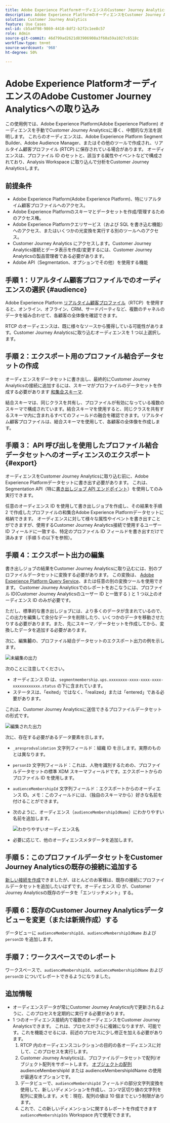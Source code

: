 ```yaml
---
title: Adobe Experience PlatformオーディエンスのCustomer Journey Analyticsへの取り込み
description: Adobe Experience PlatformのオーディエンスをCustomer Journey Analyticsに取り込んで、さらに分析する方法について説明します。
solution: Customer Journey Analytics
feature: Use Cases
exl-id: cb5a4f98-9869-4410-8df2-b2f2c1ee8c57
role: Admin
source-git-commit: 46d799ad2621d83906908a3f60a59a1027c6518c
workflow-type: tm+mt
source-wordcount: '968'
ht-degree: 50%

---
```


# Adobe Experience PlatformオーディエンスのAdobe Customer Journey Analyticsへの取り込み

この使用例では、Adobe Experience Platform(Adobe Experience Platform) オーディエンスを手動でCustomer Journey Analyticsに導く、中間的な方法を説明します。 これらのオーディエンスは、Adobe Experience Platform Segment Builder、Adobe Audience Manager、またはその他のツールで作成され、リアルタイム顧客プロファイル (RTCP) に保存されている場合があります。 オーディエンスは、プロファイル ID のセットと、該当する属性やイベントなどで構成されており、Analysis Workspace に取り込んで分析をCustomer Journey Analyticsします。

## 前提条件

* Adobe Experience Platform(Adobe Experience Platform)、特にリアルタイム顧客プロファイルへのアクセス。
* Adobe Experience Platformのスキーマとデータセットを作成/管理するためのアクセス権。
* Adobe Experience Platformクエリサービス（および SQL を書き込む機能）へのアクセス、またはいくつかの光変換を実行する別のツールへのアクセス。
* Customer Journey Analytics にアクセスします。Customer Journey Analytics接続とデータ表示を作成/変更するには、Customer Journey Analyticsの製品管理者である必要があります。
* Adobe API（Segmentation、オプションでその他）を使用する機能

## 手順 1：リアルタイム顧客プロファイルでのオーディエンスの選択 {#audience}

Adobe Experience Platform [リアルタイム顧客プロファイル](https://experienceleague.adobe.com/docs/experience-platform/profile/home.html?lang=ja)（RTCP）を使用すると、オンライン、オフライン、CRM、サードパーティなど、複数のチャネルのデータを組み合わせて、各顧客の全体像を確認できます。

RTCP のオーディエンスは、既に様々なソースから獲得している可能性があります。Customer Journey Analyticsに取り込むオーディエンスを 1 つ以上選択します。

## 手順 2：エクスポート用のプロファイル結合データセットの作成

オーディエンスをデータセットに書き出し、最終的にCustomer Journey Analyticsの接続に追加するには、スキーマがプロファイルのデータセットを作成する必要があります [和集合スキーマ](https://experienceleague.adobe.com/docs/experience-platform/profile/union-schemas/union-schema.html#understanding-union-schemas).

結合スキーマは、同じクラスを共有し、プロファイルが有効になっている複数のスキーマで構成されています。結合スキーマを使用すると、同じクラスを共有するスキーマ内に含まれるすべてのフィールドの融合を確認できます。リアルタイム顧客プロファイルは、結合スキーマを使用して、各顧客の全体像を作成します。

## 手順 3： API 呼び出しを使用したプロファイル結合データセットへのオーディエンスのエクスポート {#export}

オーディエンスをCustomer Journey Analyticsに取り込む前に、Adobe Experience Platformデータセットに書き出す必要があります。 これは、Segmentation API（特に[書き出しジョブ API エンドポイント](https://experienceleague.adobe.com/docs/experience-platform/segmentation/api/export-jobs.html)）を使用してのみ実行できます。

任意のオーディエンス ID を使用して書き出しジョブを作成し、その結果を手順 2 で作成したプロファイルの和集合Adobe Experience Platformデータセットに格納できます。 オーディエンスに対して様々な属性やイベントを書き出すことができますが、使用するCustomer Journey Analytics接続で使用するユーザー ID フィールドに一致する、特定のプロファイル ID フィールドを書き出すだけで済みます（手順 5 の以下を参照）。

## 手順 4：エクスポート出力の編集

書き出しジョブの結果をCustomer Journey Analyticsに取り込むには、別のプロファイルデータセットに変換する必要があります。  この変換は、 [Adobe Experience Platform Query Service](https://experienceleague.adobe.com/docs/experience-platform/query/home.html?lang=ja)、または任意の別の変換ツールを使用できます。 Customer Journey Analyticsでのレポートをおこなうには、プロファイル ID(Customer Journey Analyticsのユーザー ID と一致する ) と 1 つ以上のオーディエンス ID のみが必要です。

ただし、標準的な書き出しジョブには、より多くのデータが含まれているので、この出力を編集して余分なデータを削除したり、いくつかのデータを移動させたりする必要があります。また、先にスキーマ／データセットを作成してから、変換したデータを追加する必要があります。

次に、編集&#x200B;**前**&#x200B;の、プロファイル結合データセットのエクスポート出力の例を示します。

![未編集の出力](../assets/export-unedited.png)

次のことに注意してください。

* オーディエンス ID は、`segmentmembership.ups.xxxxxxxx-xxxx-xxxx-xxxx-xxxxxxxxxxxx.status` の下に含まれています。
* ステータスは、「exited」ではなく、「realized」または「entered」である必要があります。

これは、Customer Journey Analyticsに送信できるプロファイルデータセットの形式です。

![編集された出力](../assets/export-edited.png)

次に、存在する必要があるデータ要素を示します。

* `_aresprodvalidation` 文字列フィールド：組織 ID を示します。実際のものとは異なります。
* `personID` 文字列フィールド：これは、人物を識別するための、プロファイルデータセットの標準 XDM スキーマフィールドです。エクスポートからのプロファイル ID を使用します。
* `audienceMembershipId` 文字列フィールド：エクスポートからのオーディエンス ID。メモ：このフィールドには、（独自のスキーマから）好きな名前を付けることができます。
* 次のように、オーディエンス（`audienceMembershipIdName`）にわかりやすい名前を追加します。

  ![わかりやすいオーディエンス名](../assets/audience-name.png)

* 必要に応じて、他のオーディエンスメタデータを追加します。

## 手順 5：このプロファイルデータセットをCustomer Journey Analyticsの既存の接続に追加する

[新しい接続を作成](/help/connections/create-connection.md)できましたが、ほとんどのお客様は、既存の接続にプロファイルデータセットを追加したいはずです。オーディエンス ID が、Customer Journey Analyticsの既存のデータを「エンリッチメント」する。

## 手順 6：既存のCustomer Journey Analyticsデータビューを変更（または新規作成）する

データビューに `audienceMembershipId`、`audienceMembershipIdName` および `personID` を追加します。

## 手順 7：ワークスペースでのレポート

ワークスペースで、`audienceMembershipId`、`audienceMembershipIdName` および `personID` についてレポートできるようになりました。

## 追加情報

* オーディエンスデータが常にCustomer Journey Analytics内で更新されるように、このプロセスを定期的に実行する必要があります。
* 1 つのオーディエンス接続内で複数のオーディエンスをCustomer Journey Analyticsできます。 これは、プロセスがさらに複雑になりますが、可能です。これを機能させるには、前述のプロセスに少し修正を加える必要があります。
   1. RTCP 内のオーディエンスコレクションの目的の各オーディエンスに対して、このプロセスを実行します。
   1. Customer Journey Analyticsは、プロファイルデータセットで配列/オブジェクト配列をサポートします。 [オブジェクトの配列](https://experienceleague.adobe.com/docs/analytics-platform/using/cja-usecases/complex-data/object-arrays.html?lang=ja) audienceMembershipId または audienceMembershipIdName の使用が最適なオプションです。
   1. データビューで、`audienceMembershipId` フィールドの部分文字列変換を使用して、新しいディメンションを作成し、コンマ区切り値の文字列を配列に変換します。メモ：現在、配列の値は 10 個までという制限があります。
   1. これで、この新しいディメンションに関するレポートを作成できます `audienceMembershipIds` Workspace 内で使用できます。
